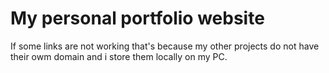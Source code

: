 # My personal portfolio website
If some links are not working that's because my other projects do not have their owm domain and i store them locally on my PC.
